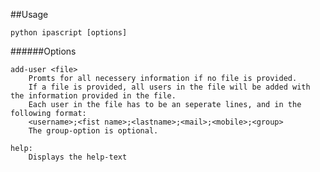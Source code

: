 ##Usage

```
python ipascript [options]

```

######Options

	add-user <file>
		Promts for all necessery information if no file is provided.
		If a file is provided, all users in the file will be added with the information provided in the file.
		Each user in the file has to be an seperate lines, and in the following format:
		<username>;<fist name>;<lastname>;<mail>;<mobile>;<group>
		The group-option is optional.

	help:
		Displays the help-text
